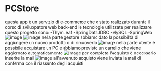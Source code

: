 # PCStore
questa app è un servizio di e-commerce che è stato realizzato durante il corso di sviluppatore web back-end
le tecnologie utilizzate per realizzare questo progetto sono: 
-ThymLeaf
-SpringDataJDBC
-MySQL
-SpringWeb
![image](https://github.com/user-attachments/assets/696ff9b7-34d9-449a-afa9-da024badbed0)
![image](https://github.com/user-attachments/assets/778aba05-d03b-4bfb-add4-422241735c20)
nella parte gestore abbiamo dato la possibilità di aggiungere un nuovo prodotto o di rimuoverlo
![image](https://github.com/user-attachments/assets/8d0297c6-8d0c-4c5b-9003-0064c32ab7e4)
nella parte utente è possibile acquistare un PC e abbiamo previsto un carrello che viene aggiornato automaticamente
![image](https://github.com/user-attachments/assets/f1197891-6cbb-48c9-9829-a68447c06614)
per completa l'acquisto è necessario inserire la mail
![image](https://github.com/user-attachments/assets/ad97f90e-9b60-438b-8ccb-33db41bbd561)
all'avvenuto acquisto viene inviata la mail di conferma con il riassunto degli acquisti
